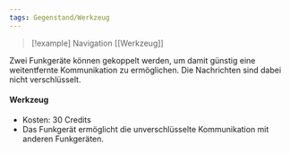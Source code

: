 ```yaml
---
tags: Gegenstand/Werkzeug
---
```

> [!example] Navigation 
>  [[Werkzeug]]

Zwei Funkgeräte können gekoppelt werden, um damit günstig eine weitentfernte Kommunikation zu ermöglichen. Die Nachrichten sind dabei nicht verschlüsselt.

#### Werkzeug
- Kosten: 30 Credits
- Das Funkgerät ermöglicht die unverschlüsselte Kommunikation mit anderen Funkgeräten.